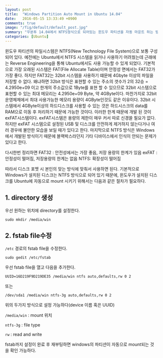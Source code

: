 ```yaml
---
layout: post
title:  "Windows Partition Auto Mount in Ubuntu 14.04"
date:   2016-05-15 13:33:49 +0900
comments: true
image: "/fig/default/default_post.jpg"
summary: "우분투 14.04에서 NTFS형식으로 되어있는 윈도우 파티션을 자동 마운트 하는 방법 소개"
categories: [Ubuntu]
---
```


윈도우 파티션의 파일시스템은 NTFS(New Technology File System)으로 보통 구성되어 있다. 예전에는 Ubuntu에서 NTFS 시스템을 읽거나 사용하기 어려웠는데 근래에는 Reverse Engineering을 통해 Ubuntu에서도 사용 가능할 수 있게 되었다. 기본적으로 가장 오래된 시스템은 FAT(File Allocate Table)이며 안정성 면에서는 FAT32가 가장 좋다. 하지만 FAT32는 32bit 시스템을 사용하기 떄문에 4Gbyte 이상의 파일을 저장할 수 없다. 왜냐하면 32bit 방식은 표현할 수 있는 주소의 갯수가 2의 32승 = 4.2950e+09 이고  한개의 주소값으로 1Byte를 표현 할 수 있으므로 32bit 시스템으로 표현할 수 있는 최대 메모리는 4.2950e+09 Byte, 약 4GByte이다. 마찬가지로 32bit 운영체제에서 최대 사용가능한 메모리 용량이 4GByte인것도 같은 이유이다. 32bit 시스템에서 4GByte이상의 하드디스크를 사용할 수 있는 것은 하드시스크의 data를 RAM으로 이동 후 처리하기 때문에 가능한 것이다. 이러한 한계 때문에 개발 된 것이 exFAT시스템이다. exFAT시스템은 용량의 제한이 매우 커서 따로 신경쓸 필요가 없다. 하지만 exFAT 시스템으로 설정된 USB 및 디스크를 안전하게 제거하지 않는다거나 여러 경우에 불안한 모습을 보일 때가 있다고 한다. 마지막으로 NTFS 방식은 Windows에서 개발된 방식이기 때문에 블랙박스라던지 기타 디바이스에서 인식이 안되는 문제가 있다고 한다. 

다시한번 정리하면
FAT32 : 안전성에서는 가장 좋음, 저장 용량의 한계가 있음 
exFAT : 안정성이 떨어짐, 저장용량의 한계는 없음
NTFS: 확장성이 떨어짐

따라서 디스크 포멧 시 본인의 맞는 방식에 맞춰서 사용하면 된다. 기본적으로 Windows가 설치된 디스크는 NTFS 방식으로 되어 있기 때문에, 윈도우가 설치된 디스크를 Ubuntu에 자동으로 mount 시키기 위해서는 다음과 같은 절차가 필요하다.

## 1. directory 생성

우선 원하는 위치에 directory를 설정한다. 

```
sudo mkdir /media/win
```

## 2. fstab file수정

`/etc` 경로의 fstab file을 수정한다. 

```
sudo gedit /etc/fstab
```

우선 fstab file을 열고 다음을 추가한다. 

```
UUID=16D219F9D219DE35 /media/win ntfs auto,defaults,rw 0 2

```

또는

```
/dev/sda1 /media/win ntfs-3g auto,defaults,rw 0 2
```

위의 두가지 방식으로 설정 가능하다(device 이름 혹은 UUID)

`/media/win` : mount 위치

`ntfs-3g` : file type

`rw` : read and write

fstab까지 설정이 완료 후 재부팅하면 windows의 파티션이 자동으로 mount되는 것을 확인 가능하다.
